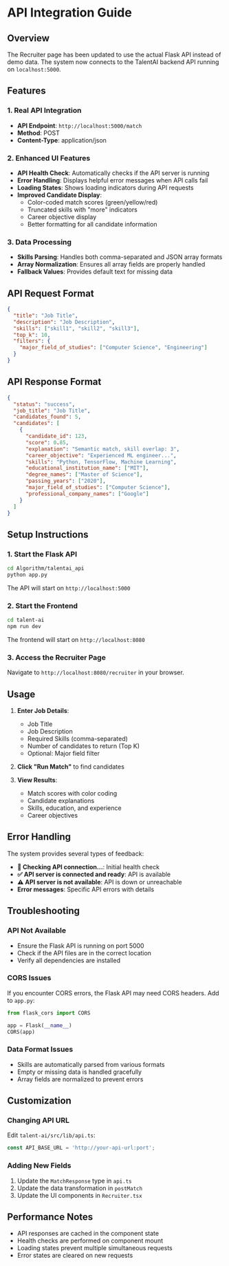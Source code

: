 # API Integration Guide

## Overview

The Recruiter page has been updated to use the actual Flask API instead of demo data. The system now connects to the TalentAI backend API running on `localhost:5000`.

## Features

### 1. Real API Integration
- **API Endpoint**: `http://localhost:5000/match`
- **Method**: POST
- **Content-Type**: application/json

### 2. Enhanced UI Features
- **API Health Check**: Automatically checks if the API server is running
- **Error Handling**: Displays helpful error messages when API calls fail
- **Loading States**: Shows loading indicators during API requests
- **Improved Candidate Display**: 
  - Color-coded match scores (green/yellow/red)
  - Truncated skills with "more" indicators
  - Career objective display
  - Better formatting for all candidate information

### 3. Data Processing
- **Skills Parsing**: Handles both comma-separated and JSON array formats
- **Array Normalization**: Ensures all array fields are properly handled
- **Fallback Values**: Provides default text for missing data

## API Request Format

```json
{
  "title": "Job Title",
  "description": "Job Description",
  "skills": ["skill1", "skill2", "skill3"],
  "top_k": 10,
  "filters": {
    "major_field_of_studies": ["Computer Science", "Engineering"]
  }
}
```

## API Response Format

```json
{
  "status": "success",
  "job_title": "Job Title",
  "candidates_found": 5,
  "candidates": [
    {
      "candidate_id": 123,
      "score": 0.85,
      "explanation": "Semantic match, skill overlap: 3",
      "career_objective": "Experienced ML engineer...",
      "skills": "Python, TensorFlow, Machine Learning",
      "educational_institution_name": ["MIT"],
      "degree_names": ["Master of Science"],
      "passing_years": ["2020"],
      "major_field_of_studies": ["Computer Science"],
      "professional_company_names": ["Google"]
    }
  ]
}
```

## Setup Instructions

### 1. Start the Flask API
```bash
cd Algorithm/talentai_api
python app.py
```

The API will start on `http://localhost:5000`

### 2. Start the Frontend
```bash
cd talent-ai
npm run dev
```

The frontend will start on `http://localhost:8080`

### 3. Access the Recruiter Page
Navigate to `http://localhost:8080/recruiter` in your browser.

## Usage

1. **Enter Job Details**:
   - Job Title
   - Job Description
   - Required Skills (comma-separated)
   - Number of candidates to return (Top K)
   - Optional: Major field filter

2. **Click "Run Match"** to find candidates

3. **View Results**:
   - Match scores with color coding
   - Candidate explanations
   - Skills, education, and experience
   - Career objectives

## Error Handling

The system provides several types of feedback:

- **🔄 Checking API connection...**: Initial health check
- **✅ API server is connected and ready**: API is available
- **⚠️ API server is not available**: API is down or unreachable
- **Error messages**: Specific API errors with details

## Troubleshooting

### API Not Available
- Ensure the Flask API is running on port 5000
- Check if the API files are in the correct location
- Verify all dependencies are installed

### CORS Issues
If you encounter CORS errors, the Flask API may need CORS headers. Add to `app.py`:

```python
from flask_cors import CORS

app = Flask(__name__)
CORS(app)
```

### Data Format Issues
- Skills are automatically parsed from various formats
- Empty or missing data is handled gracefully
- Array fields are normalized to prevent errors

## Customization

### Changing API URL
Edit `talent-ai/src/lib/api.ts`:
```typescript
const API_BASE_URL = 'http://your-api-url:port';
```

### Adding New Fields
1. Update the `MatchResponse` type in `api.ts`
2. Update the data transformation in `postMatch`
3. Update the UI components in `Recruiter.tsx`

## Performance Notes

- API responses are cached in the component state
- Health checks are performed on component mount
- Loading states prevent multiple simultaneous requests
- Error states are cleared on new requests
